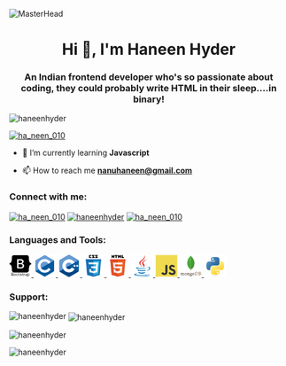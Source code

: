 ![MasterHead](https://i0.wp.com/plopdo.com/wp-content/uploads/2021/10/Web-Development-San-Francisco-1.jpeg?w=1140&ssl=1)

<h1 align="center">Hi 👋, I'm Haneen Hyder</h1>
<h3 align="center">An Indian frontend developer who's so passionate about coding, they could probably write HTML in their sleep....in binary!</h3>

<p align="left"> <img src="https://komarev.com/ghpvc/?username=haneenhyder&label=Profile%20views&color=0e75b6&style=flat" alt="haneenhyder" /> </p>



<p align="left"> <a href="https://twitter.com/ha_neen_010" target="blank"><img src="https://img.shields.io/twitter/follow/ha_neen_010?logo=twitter&style=for-the-badge" alt="ha_neen_010" /></a> </p>

- 🌱 I’m currently learning **Javascript** 

- 📫 How to reach me **nanuhaneen@gmail.com**

<h3 align="left">Connect with me:</h3>
<p align="left">
<a href="https://twitter.com/ha_neen_010" target="blank"><img align="center" src="https://raw.githubusercontent.com/rahuldkjain/github-profile-readme-generator/master/src/images/icons/Social/twitter.svg" alt="ha_neen_010" height="30" width="40" /></a>
<a href="https://linkedin.com/in/haneenhyder" target="blank"><img align="center" src="https://raw.githubusercontent.com/rahuldkjain/github-profile-readme-generator/master/src/images/icons/Social/linked-in-alt.svg" alt="haneenhyder" height="30" width="40" /></a>
<a href="https://instagram.com/ha_neen_010" target="blank"><img align="center" src="https://raw.githubusercontent.com/rahuldkjain/github-profile-readme-generator/master/src/images/icons/Social/instagram.svg" alt="ha_neen_010" height="30" width="40" /></a>
</p>

<h3 align="left">Languages and Tools:</h3>
<p align="left"> <a href="https://getbootstrap.com" target="_blank" rel="noreferrer"> <img src="https://raw.githubusercontent.com/devicons/devicon/master/icons/bootstrap/bootstrap-plain-wordmark.svg" alt="bootstrap" width="40" height="40"/> </a> <a href="https://www.cprogramming.com/" target="_blank" rel="noreferrer"> <img src="https://raw.githubusercontent.com/devicons/devicon/master/icons/c/c-original.svg" alt="c" width="40" height="40"/> </a> <a href="https://www.w3schools.com/cpp/" target="_blank" rel="noreferrer"> <img src="https://raw.githubusercontent.com/devicons/devicon/master/icons/cplusplus/cplusplus-original.svg" alt="cplusplus" width="40" height="40"/> </a> <a href="https://www.w3schools.com/css/" target="_blank" rel="noreferrer"> <img src="https://raw.githubusercontent.com/devicons/devicon/master/icons/css3/css3-original-wordmark.svg" alt="css3" width="40" height="40"/> </a> <a href="https://www.w3.org/html/" target="_blank" rel="noreferrer"> <img src="https://raw.githubusercontent.com/devicons/devicon/master/icons/html5/html5-original-wordmark.svg" alt="html5" width="40" height="40"/> </a> <a href="https://www.java.com" target="_blank" rel="noreferrer"> <img src="https://raw.githubusercontent.com/devicons/devicon/master/icons/java/java-original.svg" alt="java" width="40" height="40"/> </a> <a href="https://developer.mozilla.org/en-US/docs/Web/JavaScript" target="_blank" rel="noreferrer"> <img src="https://raw.githubusercontent.com/devicons/devicon/master/icons/javascript/javascript-original.svg" alt="javascript" width="40" height="40"/> </a> <a href="https://www.mongodb.com/" target="_blank" rel="noreferrer"> <img src="https://raw.githubusercontent.com/devicons/devicon/master/icons/mongodb/mongodb-original-wordmark.svg" alt="mongodb" width="40" height="40"/> </a> <a href="https://www.python.org" target="_blank" rel="noreferrer"> <img src="https://raw.githubusercontent.com/devicons/devicon/master/icons/python/python-original.svg" alt="python" width="40" height="40"/> </a> </p>

<h3 align="left">Support:</h3>

<p><img align="left" src="https://github-readme-stats.vercel.app/api/top-langs?username=haneenhyder&show_icons=true&locale=en&layout=compact" alt="haneenhyder" /></p>

<p>&nbsp;<img align="center" src="https://github-readme-stats.vercel.app/api?username=haneenhyder&show_icons=true&locale=en" alt="haneenhyder" /></p>

<p><img align="center" src="https://github-readme-streak-stats.herokuapp.com/?user=haneenhyder&" alt="haneenhyder" /></p>



<p><a href="https://www.buymeacoffee.com/haneenhyder"> <img align="left" src="https://cdn.buymeacoffee.com/buttons/v2/default-yellow.png" height="50" width="210" alt="haneenhyder" /></a></p><br><br>
